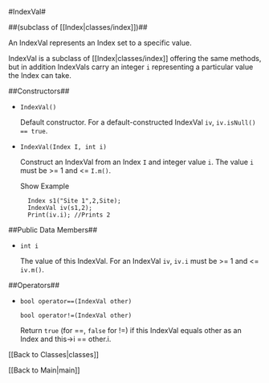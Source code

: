 #IndexVal#

##(subclass of [[Index|classes/index]])##

An IndexVal represents an Index set to a specific value.

IndexVal is a subclass of [[Index|classes/index]] offering the same methods, but in addition
IndexVals carry an integer `i` representing a particular value the Index can take.


##Constructors##

* `IndexVal()`

  Default constructor. For a default-constructed IndexVal `iv`, `iv.isNull() == true`.

* `IndexVal(Index I, int i)`

  Construct an IndexVal from an Index `I` and integer value `i`.
  The value `i` must be >= 1 and <= `I.m()`.

  <div class="example_clicker">Show Example</div>

        Index s1("Site 1",2,Site);
        IndexVal iv(s1,2);
        Print(iv.i); //Prints 2

##Public Data Members##

* `int i`

  The value of this IndexVal. For an IndexVal `iv`, `iv.i` must be >= 1 and <= `iv.m()`.

##Operators##

* `bool operator==(IndexVal other)`  

  `bool operator!=(IndexVal other)`  

  Return `true` (for ==, `false` for !=) if this IndexVal equals other as an Index and this->i == other.i.


[[Back to Classes|classes]]

[[Back to Main|main]]

